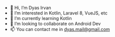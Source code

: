 - 👋 Hi, I’m Dyas Irvan 
- 👀 I’m interested in Kotlin, Laravel 8, VueJS, etc
- 🌱 I’m currently learning Kotlin
- 💞️ I’m looking to collaborate on Android Dev
- 📫 You can contact me in dyas.mail@gmail.com 

<!---
dyasirvan/dyasirvan is a ✨ special ✨ repository because its `README.md` (this file) appears on your GitHub profile.
You can click the Preview link to take a look at your changes.
--->
